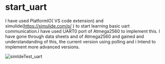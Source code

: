 # start_uart

I have used PlatformIO( VS code extension) and simulide(https://simulide.com/p/ ) to start learning basic uart communication.I have used UART0 port of Atmega2560 to implement this. I have gone through data sheets and of Atmega2560 and gained and understandanding of this, the current version using polling and i Intend to implement more advanced versions.

![simIdeTest_uart](https://github.com/PEDDOLLA-HARSHAVARDHAN-REDDY/start_uart/assets/62476244/bc6817e7-896e-40cd-a9f7-bf6704056f2d)
